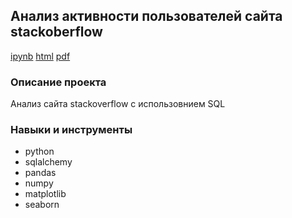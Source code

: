 ## Анализ активности пользователей сайта stackoberflow
[ipynb](https://github.com/gm-ac/portfolio/blob/main/project_ab_testing/project_ab_testing.ipynb)    [html]()   [pdf]()

### Описание проекта
Анализ сайта stackoverflow с использовнием SQL


### Навыки и инструменты
- python 
- sqlalchemy 
- pandas 
- numpy 
- matplotlib 
- seaborn


